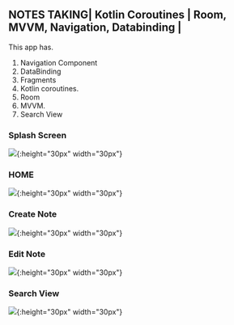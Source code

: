 ## NOTES TAKING| Kotlin Coroutines | Room, MVVM, Navigation, Databinding | 

This app has.

1. Navigation Component
2. DataBinding
3. Fragments
4. Kotlin coroutines.
5. Room
6. MVVM.
7. Search View 


### Splash Screen
![](images/splashscreen.png){:height="30px" width="30px"}

### HOME 
![](images/homefragment.png){:height="30px" width="30px"}

### Create Note 
![](images/createnote.png){:height="30px" width="30px"}

### Edit Note
![](images/editfragment.png){:height="30px" width="30px"}


### Search View
![](images/searchview.png){:height="30px" width="30px"}

